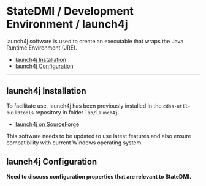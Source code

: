 # StateDMI / Development Environment / launch4j ##

launch4j software is used to create an executable that wraps the Java Runtime Environment (JRE).

* [launch4j Installation](#launch4j-installation)
* [launch4j Configuration](#launch4j-configuration)

----

## launch4j Installation ##

To facilitate use, launch4j has been previously installed in the `cdss-util-buildtools` repository in
folder `lib/launch4j`.

* [launch4j on SourceForge](https://sourceforge.net/projects/launch4j/)

This software needs to be updated to use latest features and also ensure compatibility with current Windows operating system.

## launch4j Configuration ##

**Need to discuss configuration properties that are relevant to StateDMI.**

